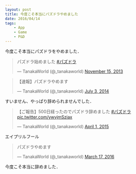 ```yaml
---
layout: post
title: 今度こそ本当にパズドラやめました
date: 2016/04/14
tags:
    - App
    - Game
    - P&D
---
```


今度こそ本当にパズドラをやめました．


<blockquote class="twitter-tweet" data-lang="en"><p lang="ja" dir="ltr">パズドラ始めました <a href="https://twitter.com/hashtag/%E3%83%91%E3%82%BA%E3%83%89%E3%83%A9?src=hash">#パズドラ</a></p>&mdash; TanakaWorld (@_tanakaworld) <a href="https://twitter.com/_tanakaworld/status/401212046051536896">November 15, 2013</a></blockquote>
<script async src="//platform.twitter.com/widgets.js" charset="utf-8"></script>


<blockquote class="twitter-tweet" data-lang="en"><p lang="ja" dir="ltr">【速報】パズドラやめます</p>&mdash; TanakaWorld (@_tanakaworld) <a href="https://twitter.com/_tanakaworld/status/484696335036084226">July 3, 2014</a></blockquote>
<script async src="//platform.twitter.com/widgets.js" charset="utf-8"></script>

すいません、やっぱり辞められませんでした．

<blockquote class="twitter-tweet" data-lang="en"><p lang="ja" dir="ltr">【ご報告】500日経ったのでパズドラ辞めました <a href="https://twitter.com/hashtag/%E3%83%91%E3%82%BA%E3%83%89%E3%83%A9?src=hash">#パズドラ</a> <a href="http://t.co/ywvjmSziax">pic.twitter.com/ywvjmSziax</a></p>&mdash; TanakaWorld (@_tanakaworld) <a href="https://twitter.com/_tanakaworld/status/583057910525083649">April 1, 2015</a></blockquote>
<script async src="//platform.twitter.com/widgets.js" charset="utf-8"></script>

エイプリルフール

<blockquote class="twitter-tweet" data-lang="en"><p lang="ja" dir="ltr">パズドラやめます</p>&mdash; TanakaWorld (@_tanakaworld) <a href="https://twitter.com/_tanakaworld/status/710308687252815873">March 17, 2016</a></blockquote>
<script async src="//platform.twitter.com/widgets.js" charset="utf-8"></script>

今度こそ本当に辞めました．
